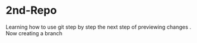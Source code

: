 # 2nd-Repo
Learning how to use git 
step by step
the next step of previewing changes
. Now
creating a branch
